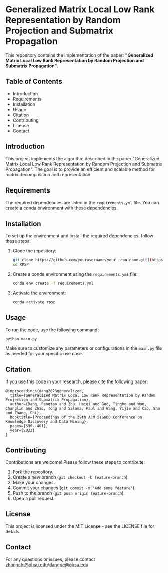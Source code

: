 # Generalized Matrix Local Low Rank Representation by Random Projection and Submatrix Propagation

This repository contains the implementation of the paper: **"Generalized Matrix Local Low Rank Representation by Random Projection and Submatrix Propagation"**.

## Table of Contents
- Introduction
- Requirements
- Installation
- Usage
- Citation
- Contributing
- License
- Contact

## Introduction
This project implements the algorithm described in the paper "Generalized Matrix Local Low Rank Representation by Random Projection and Submatrix Propagation". The goal is to provide an efficient and scalable method for matrix decomposition and representation.

## Requirements
The required dependencies are listed in the `requirements.yml` file. You can create a conda environment with these dependencies.

## Installation
To set up the environment and install the required dependencies, follow these steps:

1. Clone the repository:
    ```bash
    git clone https://github.com/yourusername/your-repo-name.git](https://github.com/ptdang1001/RPSP.git
    cd RPSP
    ```

2. Create a conda environment using the `requirements.yml` file:
    ```bash
    conda env create -f requirements.yml
    ```

3. Activate the environment:
    ```bash
    conda activate rpsp
    ```

## Usage
To run the code, use the following command:
```bash
python main.py
```

Make sure to customize any parameters or configurations in the `main.py` file as needed for your specific use case.

## Citation
If you use this code in your research, please cite the following paper:
```
@inproceedings{dang2023generalized,
  title={Generalized Matrix Local Low Rank Representation by Random Projection and Submatrix Propagation},
  author={Dang, Pengtao and Zhu, Haiqi and Guo, Tingbo and Wan, Changlin and Zhao, Tong and Salama, Paul and Wang, Yijie and Cao, Sha and Zhang, Chi},
  booktitle={Proceedings of the 29th ACM SIGKDD Conference on Knowledge Discovery and Data Mining},
  pages={390--401},
  year={2023}
}
```

## Contributing
Contributions are welcome! Please follow these steps to contribute:

1. Fork the repository.
2. Create a new branch (`git checkout -b feature-branch`).
3. Make your changes.
4. Commit your changes (`git commit -m 'Add some feature'`).
5. Push to the branch (`git push origin feature-branch`).
6. Open a pull request.

## License
This project is licensed under the MIT License - see the LICENSE file for details.

## Contact
For any questions or issues, please contact zhangchi@ohsu.edu/dangpe@ohsu.edu
